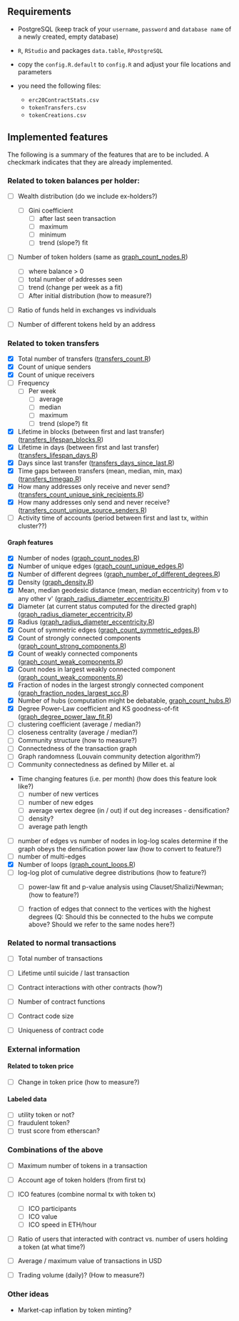 ## Requirements
- PostgreSQL (keep track of your ``username``, ``password`` and ``database name`` of a newly created, empty database)
- ``R``, ``RStudio`` and packages ``data.table``, ``RPostgreSQL``

- copy the ``config.R.default`` to ``config.R`` and adjust your file locations and parameters
- you need the following files:
  - ``erc20ContractStats.csv``
  - ``tokenTransfers.csv``
  - ``tokenCreations.csv``

## Implemented features

The following is a summary of the features that are to be included. A checkmark indicates that they are already implemented.

### Related to token balances per holder:
- [ ] Wealth distribution (do we include ex-holders?)
  - [ ] Gini coefficient
    - [ ] after last seen transaction
    - [ ] maximum
    - [ ] minimum
    - [ ] trend (slope?) fit
- [ ] Number of token holders (same as [graph_count_nodes.R](/features/graph_count_nodes.R))
  - [ ] where balance > 0
  - [ ] total number of addresses seen
  - [ ] trend (change per week as a fit)
  - [ ] After initial distribution (how to measure?)
- [ ] Ratio of funds held in exchanges vs individuals
- [ ] Number of different tokens held by an address


### Related to token transfers
- [x] Total number of transfers ([transfers_count.R](/features/transfers_count.R))
- [x] Count of unique senders
- [x] Count of unique receivers
- [ ] Frequency
  - [ ] Per week
    - [ ] average
    - [ ] median
    - [ ] maximum
    - [ ] trend (slope?) fit
- [x] Lifetime in blocks (between first and last transfer) ([transfers_lifespan_blocks.R](/features/transfers_lifespan_blocks.R))
- [x] Lifetime in days (between first and last transfer) ([transfers_lifespan_days.R](/features/transfers_lifespan_days.R))
- [x] Days since last transfer ([transfers_days_since_last.R](/features/transfers_days_since_last.R))
- [x] Time gaps between transfers (mean, median, min, max) ([transfers_timegap.R](/features/transfers_timegap.R))
- [x] How many addresses only receive and never send? ([transfers_count_unique_sink_recipients.R](/features/transfers_count_unique_sink_recipients.R))
- [x] How many addresses only send and never receive? ([transfers_count_unique_source_senders.R](/features/transfers_count_unique_source_senders.R))
- [ ] Activity time of accounts (period between first and last tx, within cluster??)

#### Graph features
- [x] Number of nodes ([graph_count_nodes.R](/features/graph_count_nodes.R))
- [x] Number of unique edges ([graph_count_unique_edges.R](/features/graph_count_unique_edges.R))
- [x] Number of different degrees ([graph_number_of_different_degrees.R](/features/graph_number_of_different_degrees.R))
- [x] Density ([graph_density.R](/features/graph_density.R))
- [x] Mean, median geodesic distance (mean, median eccentricity) from v to any other v' ([graph_radius_diameter_eccentricity.R](/features/graph_radius_diameter_eccentricity.R))
- [x] Diameter (at current status computed for the directed graph) ([graph_radius_diameter_eccentricity.R](/features/graph_radius_diameter_eccentricity.R))
- [x] Radius ([graph_radius_diameter_eccentricity.R](/features/graph_radius_diameter_eccentricity.R))
- [x] Count of symmetric edges ([graph_count_symmetric_edges.R](/features/ggraph_count_symmetric_edges.R))
- [x] Count of strongly connected components ([graph_count_strong_components.R](/features/graph_count_strong_components.R))
- [x] Count of weakly connected components ([graph_count_weak_components.R](/features/graph_count_weak_components.R))
- [x] Count nodes in largest weakly connected component ([graph_count_weak_components.R](/features/graph_count_weak_components.R))
- [x] Fraction of nodes in the largest strongly connected component ([graph_fraction_nodes_largest_scc.R](/features/graph_fraction_nodes_largest_scc.R))
- [x] Number of hubs (computation might be debatable, [graph_count_hubs.R](/features/graph_count_hubs.R))
- [x] Degree Power-Law coefficient and KS goodness-of-fit ([graph_degree_power_law_fit.R](/features/graph_degree_power_law_fit.R))
- [ ] clustering coefficient (average / median?)
- [ ] closeness centrality (average / median?)
- [ ] Community structure (how to measure?)
- [ ] Connectedness of the transaction graph
- [ ] Graph randomness (Louvain community detection algorithm?)
- [ ] Community connectedness as defined by Miller et. al
- Time changing features (i.e. per month) (how does this feature look like?)
  - [ ] number of new vertices
  - [ ] number of new edges
  - [ ] average vertex degree (in / out) if out deg increases - densification?
  - [ ] density?
  - [ ] average path length
- [ ] number of edges vs number of nodes in log-log scales determine if the graph obeys the densification power law (how to convert to feature?)
- [ ] number of multi-edges
- [x] Number of loops ([graph_count_loops.R](/features/graph_count_loops.R))
- [ ] log-log plot of cumulative degree distributions (how to feature?)
  - [ ] power-law fit and p-value analysis using Clauset/Shalizi/Newman; (how to feature?)
  - [ ] fraction of edges that connect to the vertices with the highest degrees (Q: Should this be connected to the hubs we compute above? Should we refer to the same nodes here?)



### Related to normal transactions
- [ ] Total number of transactions
- [ ] Lifetime until suicide / last transaction
- [ ] Contract interactions with other contracts (how?)
- [ ] Number of contract functions
- [ ] Contract code size
- [ ] Uniqueness of contract code


### External information
#### Related to token price
- [ ] Change in token price (how to measure?)

#### Labeled data
- [ ] utility token or not?
- [ ] fraudulent token?
- [ ] trust score from etherscan?

### Combinations of the above
- [ ] Maximum number of tokens in a transaction
- [ ] Account age of token holders (from first tx)
- [ ] ICO features (combine normal tx with token tx)
  - [ ] ICO participants
  - [ ] ICO value
  - [ ] ICO speed in ETH/hour
- [ ] Ratio of users that interacted with contract vs. number of users holding a token (at what time?)
- [ ] Average / maximum value of transactions in USD
- [ ] Trading volume (daily)? (How to measure?)


### Other ideas
- Market-cap inflation by token minting?
